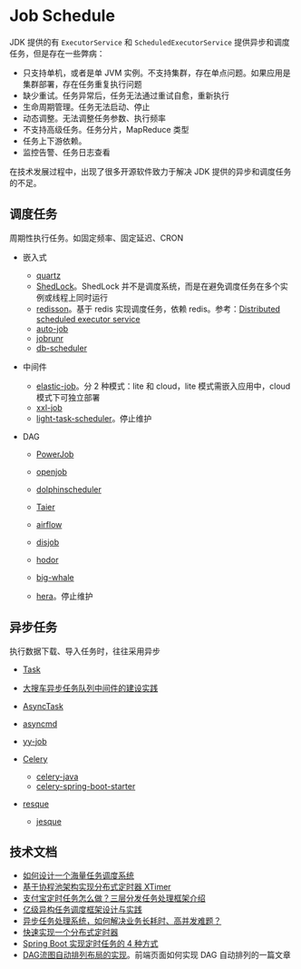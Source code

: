 # Job Schedule

JDK 提供的有 `ExecutorService` 和 `ScheduledExecutorService` 提供异步和调度任务，但是存在一些弊病：

* 只支持单机，或者是单 JVM 实例。不支持集群，存在单点问题。如果应用是集群部署，存在任务重复执行问题
* 缺少重试。任务异常后，任务无法通过重试自愈，重新执行
* 生命周期管理。任务无法启动、停止
* 动态调整。无法调整任务参数、执行频率
* 不支持高级任务。任务分片，MapReduce 类型
* 任务上下游依赖。
* 监控告警、任务日志查看

在技术发展过程中，出现了很多开源软件致力于解决 JDK 提供的异步和调度任务的不足。

## 调度任务

周期性执行任务。如固定频率、固定延迟、CRON

- 嵌入式

  - [quartz](https://github.com/quartz-scheduler/quartz)
  - [ShedLock](https://github.com/lukas-krecan/ShedLock)。ShedLock 并不是调度系统，而是在避免调度任务在多个实例或线程上同时运行
  - [redisson](https://github.com/redisson/redisson)。基于 redis 实现调度任务，依赖 redis。参考：[Distributed scheduled executor service](https://github.com/redisson/redisson/wiki/9.-distributed-services#94-distributed-scheduled-executor-service)
  - [auto-job](https://gitee.com/hyxl-520/auto-job)
  - [jobrunr](https://github.com/jobrunr/jobrunr)
  - [db-scheduler](https://github.com/kagkarlsson/db-scheduler)

- 中间件

  - [elastic-job](https://github.com/apache/shardingsphere-elasticjob)。分 2 种模式：lite 和 cloud，lite 模式需嵌入应用中，cloud 模式下可独立部署
  - [xxl-job](https://github.com/xuxueli/xxl-job)
  - [light-task-scheduler](https://gitee.com/hugui/light-task-scheduler)。停止维护

- DAG

  - [PowerJob](https://github.com/PowerJob/PowerJob)
  - [openjob](https://github.com/open-job/openjob)

  - [dolphinscheduler](https://github.com/apache/dolphinscheduler)
  - [Taier](https://dtstack.github.io/Taier/)
  - [airflow](https://github.com/apache/airflow)
  - [disjob](https://github.com/dromara/disjob)
  - [hodor](https://github.com/dromara/hodor)
  - [big-whale](https://gitee.com/meetyoucrop/big-whale)
  - [hera](https://github.com/scxwhite/hera)。停止维护


## 异步任务

执行数据下载、导入任务时，往往采用异步

* [Task](https://github.com/WangJunTYTL/Task)
* [大搜车异步任务队列中间件的建设实践](https://www.infoq.cn/article/umqb2cfdgrfcduz9ofd1)
* [AsyncTask](https://gitee.com/jmpp/AsyncTask)
* [asyncmd](https://github.com/bojiw/asyncmd)
* [yy-job](https://gitee.com/the_source_of_the_abyss/yy-job)
* [Celery](https://docs.celeryq.dev/en/stable/getting-started/introduction.html)
  * [celery-java](https://github.com/crabhi/celery-java)
  * [celery-spring-boot-starter](https://github.com/juforg/celery-spring-boot-starter)

* [resque](https://github.com/resque/resque)
  * [jesque](https://github.com/gresrun/jesque)

## 技术文档

- [如何设计一个海量任务调度系统](https://mp.weixin.qq.com/s/hv3tTOAdD-SiCq2owCdxZQ)
- [基于协程池架构实现分布式定时器 XTimer](https://mp.weixin.qq.com/s/gfiAm4NrcY_PaRNrQ1P2vw)
- [支付宝定时任务怎么做？三层分发任务处理框架介绍](https://mp.weixin.qq.com/s/6zY3ZtilM1jA5gMPMDRQyA)
- [亿级异构任务调度框架设计与实践](https://mp.weixin.qq.com/s/9WIZIf-7yApfCZSMuD9CWQ)
- [异步任务处理系统，如何解决业务长耗时、高并发难题？](https://mp.weixin.qq.com/s/Bwj8V6kFWfXwGiKS-E2pHA)
- [快速实现一个分布式定时器](https://mp.weixin.qq.com/s/ggPftQm2ewGOJwlRDQGgDQ)
- [Spring Boot 实现定时任务的 4 种方式](https://mp.weixin.qq.com/s/iWK70k1KgHLKG9cvIlELbg)
- [DAG流图自动排列布局的实现](https://mp.weixin.qq.com/s/tsmNFpABJAxAItVzPqluWw)。前端页面如何实现 DAG 自动排列的一篇文章

